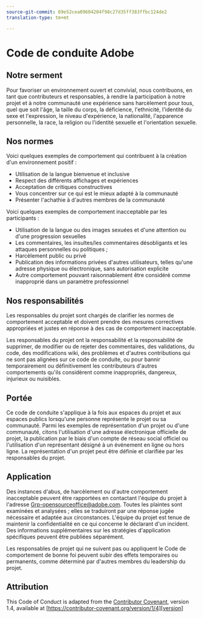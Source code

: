 ```yaml
---
source-git-commit: 69e52cea09604204f98c27d35ff383ffbc124de2
translation-type: tm+mt

---
```

# Code de conduite Adobe

## Notre serment

Pour favoriser un environnement ouvert et convivial, nous contribuons, en tant que contributeurs
et responsables, à rendre la participation à notre projet et
à notre communauté une expérience sans harcèlement pour tous, quel que soit l&#39;âge, la taille du corps,
la déficience, l&#39;ethnicité, l&#39;identité du sexe et l&#39;expression, le niveau d&#39;expérience,
la nationalité, l&#39;apparence personnelle, la race, la religion ou l&#39;identité sexuelle et
l&#39;orientation sexuelle.

## Nos normes

Voici quelques exemples de comportement qui contribuent à la création d&#39;un environnement
positif :

* Utilisation de la langue bienvenue et inclusive
* Respect des différents affichages et expériences
* Acceptation de critiques constructives
* Vous concentrer sur ce qui est le mieux adapté à la communauté
* Présenter l&#39;achathie à d&#39;autres membres de la communauté

Voici quelques exemples de comportement inacceptable par les participants :

* Utilisation de la langue ou des images sexuées et d&#39;une attention ou d&#39;une progression sexuelles
* Les commentaires, les insultes/les commentaires désobligants et les attaques personnelles ou politiques ;
* Harcèlement public ou privé
* Publication des informations privées d&#39;autres utilisateurs, telles qu&#39;une adresse physique ou électronique,
sans autorisation explicite
* Autre comportement pouvant raisonnablement être considéré comme inapproprié dans un paramètre professionnel

## Nos responsabilités

Les responsables du projet sont chargés de clarifier les normes de comportement acceptable
et doivent prendre des mesures correctives appropriées et justes en
réponse à des cas de comportement inacceptable.

Les responsables du projet ont la responsabilité et la responsabilité de supprimer, de modifier ou
de rejeter des commentaires, des validations, du code, des modifications wiki, des problèmes et d&#39;autres contributions
qui ne sont pas alignées sur ce code de conduite, ou pour bannir temporairement ou
définitivement les contributeurs d&#39;autres comportements qu&#39;ils considèrent comme inappropriés,
dangereux, injurieux ou nuisibles.

## Portée

Ce code de conduite s&#39;applique à la fois aux espaces du projet et aux espaces
publics lorsqu&#39;une personne représente le projet ou sa communauté. Parmi les exemples de représentation d&#39;un projet ou d&#39;une communauté, citons l&#39;utilisation d&#39;une adresse électronique officielle de projet, la publication par le biais d&#39;un compte de réseau social officiel ou l&#39;utilisation d&#39;un représentant désigné
à un événement en ligne ou hors ligne. La représentation d&#39;un projet peut être définie et clarifiée par les responsables du projet.

## Application

Des instances d&#39;abus, de harcèlement ou d&#39;autre comportement inacceptable peuvent être rapportées en contactant l&#39;équipe du projet à l&#39;adresse Grp-opensourceoffice@adobe.com. Toutes
les plaintes sont examinées et analysées ; elles se traduiront par une réponse jugée nécessaire et adaptée aux circonstances. L&#39;équipe du projet est
tenue de maintenir la confidentialité en ce qui concerne le déclarant d&#39;un incident.
Des informations supplémentaires sur les stratégies d&#39;application spécifiques peuvent être publiées séparément.

Les responsables de projet qui ne suivent pas ou appliquent le Code de comportement de bonne
foi peuvent subir des effets temporaires ou permanents, comme déterminé par d&#39;autres
membres du leadership du projet.

## Attribution

This Code of Conduct is adapted from the [Contributor Covenant][homepage], version 1.4,
available at [https://contributor-covenant.org/version/1/4][version]

[homepage]: https://contributor-covenant.org
[version]: https://contributor-covenant.org/version/1/4/
